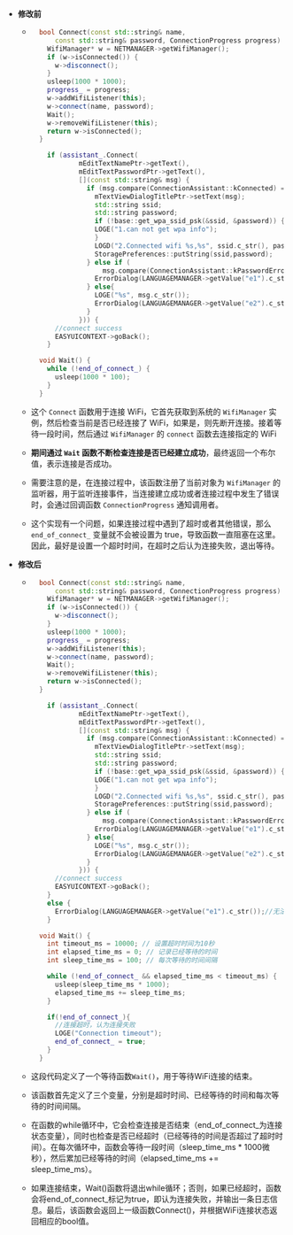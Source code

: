 * **修改前**

  * ~~~C++
      bool Connect(const std::string& name,
          const std::string& password, ConnectionProgress progress) {
        WifiManager* w = NETMANAGER->getWifiManager();
        if (w->isConnected()) {
          w->disconnect();
        }
        usleep(1000 * 1000);
        progress_ = progress;
        w->addWifiListener(this);
        w->connect(name, password);
        Wait();
        w->removeWifiListener(this);
        return w->isConnected();
      }
    
        if (assistant_.Connect(
                mEditTextNamePtr->getText(),
                mEditTextPasswordPtr->getText(),
                [](const std::string& msg) {
                  if (msg.compare(ConnectionAssistant::kConnected) == 0) {
                    mTextViewDialogTitlePtr->setText(msg);
                    std::string ssid;
                    std::string password;
                    if (!base::get_wpa_ssid_psk(&ssid, &password)) {
                    LOGE("1.can not get wpa info");
                    }
                    LOGD("2.Connected wifi %s,%s", ssid.c_str(), password.c_str());
                    StoragePreferences::putString(ssid,password);
                  } else if (
                      msg.compare(ConnectionAssistant::kPasswordError) == 0) {
                    ErrorDialog(LANGUAGEMANAGER->getValue("e1").c_str());
                  } else{
                    LOGE("%s", msg.c_str());
                    ErrorDialog(LANGUAGEMANAGER->getValue("e2").c_str());
                  }
                })) {
          //connect success
          EASYUICONTEXT->goBack();
        } 
    
      void Wait() {
        while (!end_of_connect_) {
          usleep(1000 * 100);
        }
      }
    ~~~

  * 这个 `Connect` 函数用于连接 WiFi，它首先获取到系统的 `WifiManager` 实例，然后检查当前是否已经连接了 WiFi，如果是，则先断开连接。接着等待一段时间，然后通过 `WifiManager` 的 `connect` 函数去连接指定的 WiFi

  * **期间通过 `Wait` 函数不断检查连接是否已经建立成功**，最终返回一个布尔值，表示连接是否成功。

  * 需要注意的是，在连接过程中，该函数注册了当前对象为 `WifiManager` 的监听器，用于监听连接事件，当连接建立成功或者连接过程中发生了错误时，会通过回调函数 `ConnectionProgress` 通知调用者。
  * 这个实现有一个问题，如果连接过程中遇到了超时或者其他错误，那么 `end_of_connect_` 变量就不会被设置为 true，导致函数一直阻塞在这里。因此，最好是设置一个超时时间，在超时之后认为连接失败，退出等待。

* **修改后**

  * ~~~C++
      bool Connect(const std::string& name,
          const std::string& password, ConnectionProgress progress) {
        WifiManager* w = NETMANAGER->getWifiManager();
        if (w->isConnected()) {
          w->disconnect();
        }
        usleep(1000 * 1000);
        progress_ = progress;
        w->addWifiListener(this);
        w->connect(name, password);
        Wait();
        w->removeWifiListener(this);
        return w->isConnected();
      }
    
        if (assistant_.Connect(
                mEditTextNamePtr->getText(),
                mEditTextPasswordPtr->getText(),
                [](const std::string& msg) {
                  if (msg.compare(ConnectionAssistant::kConnected) == 0) {
                    mTextViewDialogTitlePtr->setText(msg);
                    std::string ssid;
                    std::string password;
                    if (!base::get_wpa_ssid_psk(&ssid, &password)) {
                    LOGE("1.can not get wpa info");
                    }
                    LOGD("2.Connected wifi %s,%s", ssid.c_str(), password.c_str());
                    StoragePreferences::putString(ssid,password);
                  } else if (
                      msg.compare(ConnectionAssistant::kPasswordError) == 0) {
                    ErrorDialog(LANGUAGEMANAGER->getValue("e1").c_str());
                  } else{
                    LOGE("%s", msg.c_str());
                    ErrorDialog(LANGUAGEMANAGER->getValue("e2").c_str());
                  }
                })) {
          //connect success
          EASYUICONTEXT->goBack();
        } 
        else {
          ErrorDialog(LANGUAGEMANAGER->getValue("e1").c_str());//无法连接和密码错误都显示密码错误
        }
    
      void Wait() {
        int timeout_ms = 10000; // 设置超时时间为10秒
        int elapsed_time_ms = 0; // 记录已经等待的时间
        int sleep_time_ms = 100; // 每次等待的时间间隔
    
        while (!end_of_connect_ && elapsed_time_ms < timeout_ms) {
          usleep(sleep_time_ms * 1000);
          elapsed_time_ms += sleep_time_ms;
        }
    
        if(!end_of_connect_){
          //连接超时，认为连接失败
          LOGE("Connection timeout");
          end_of_connect_ = true;
        }
      }
    ~~~

  * 这段代码定义了一个等待函数`Wait()`，用于等待WiFi连接的结束。

  * 该函数首先定义了三个变量，分别是超时时间、已经等待的时间和每次等待的时间间隔。

  * 在函数的while循环中，它会检查连接是否结束（end_of_connect_为连接状态变量），同时也检查是否已经超时（已经等待的时间是否超过了超时时间）。在每次循环中，函数会等待一段时间（sleep_time_ms * 1000微秒），然后累加已经等待的时间（elapsed_time_ms += sleep_time_ms）。

  * 如果连接结束，Wait()函数将退出while循环；否则，如果已经超时，函数会将end_of_connect_标记为true，即认为连接失败，并输出一条日志信息。最后，该函数会返回上一级函数Connect()，并根据WiFi连接状态返回相应的bool值。

    